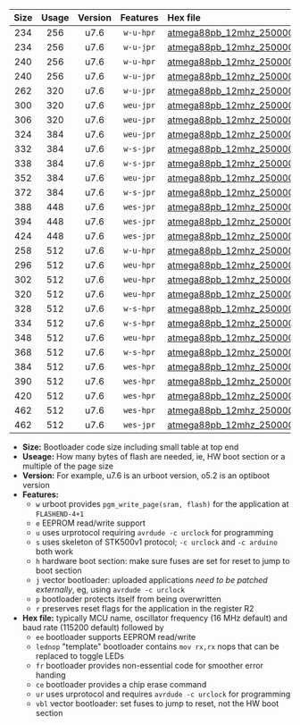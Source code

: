 |Size|Usage|Version|Features|Hex file|
|:-:|:-:|:-:|:-:|:--|
|234|256|u7.6|`w-u-hpr`|[atmega88pb_12mhz_250000bps_ur.hex](https://raw.githubusercontent.com/stefanrueger/urboot/main//atmega88pb_12mhz_250000bps_ur.hex)|
|234|256|u7.6|`w-u-jpr`|[atmega88pb_12mhz_250000bps_ur_vbl.hex](https://raw.githubusercontent.com/stefanrueger/urboot/main//atmega88pb_12mhz_250000bps_ur_vbl.hex)|
|240|256|u7.6|`w-u-hpr`|[atmega88pb_12mhz_250000bps_lednop_ur.hex](https://raw.githubusercontent.com/stefanrueger/urboot/main//atmega88pb_12mhz_250000bps_lednop_ur.hex)|
|240|256|u7.6|`w-u-jpr`|[atmega88pb_12mhz_250000bps_lednop_ur_vbl.hex](https://raw.githubusercontent.com/stefanrueger/urboot/main//atmega88pb_12mhz_250000bps_lednop_ur_vbl.hex)|
|262|320|u7.6|`w-u-jpr`|[atmega88pb_12mhz_250000bps_lednop_fr_ur_vbl.hex](https://raw.githubusercontent.com/stefanrueger/urboot/main//atmega88pb_12mhz_250000bps_lednop_fr_ur_vbl.hex)|
|300|320|u7.6|`weu-jpr`|[atmega88pb_12mhz_250000bps_ee_ur_vbl.hex](https://raw.githubusercontent.com/stefanrueger/urboot/main//atmega88pb_12mhz_250000bps_ee_ur_vbl.hex)|
|306|320|u7.6|`weu-jpr`|[atmega88pb_12mhz_250000bps_ee_lednop_ur_vbl.hex](https://raw.githubusercontent.com/stefanrueger/urboot/main//atmega88pb_12mhz_250000bps_ee_lednop_ur_vbl.hex)|
|324|384|u7.6|`weu-jpr`|[atmega88pb_12mhz_250000bps_ee_lednop_fr_ur_vbl.hex](https://raw.githubusercontent.com/stefanrueger/urboot/main//atmega88pb_12mhz_250000bps_ee_lednop_fr_ur_vbl.hex)|
|332|384|u7.6|`w-s-jpr`|[atmega88pb_12mhz_250000bps_vbl.hex](https://raw.githubusercontent.com/stefanrueger/urboot/main//atmega88pb_12mhz_250000bps_vbl.hex)|
|338|384|u7.6|`w-s-jpr`|[atmega88pb_12mhz_250000bps_lednop_vbl.hex](https://raw.githubusercontent.com/stefanrueger/urboot/main//atmega88pb_12mhz_250000bps_lednop_vbl.hex)|
|352|384|u7.6|`weu-jpr`|[atmega88pb_12mhz_250000bps_ee_lednop_fr_ce_ur_vbl.hex](https://raw.githubusercontent.com/stefanrueger/urboot/main//atmega88pb_12mhz_250000bps_ee_lednop_fr_ce_ur_vbl.hex)|
|372|384|u7.6|`w-s-jpr`|[atmega88pb_12mhz_250000bps_lednop_fr_vbl.hex](https://raw.githubusercontent.com/stefanrueger/urboot/main//atmega88pb_12mhz_250000bps_lednop_fr_vbl.hex)|
|388|448|u7.6|`wes-jpr`|[atmega88pb_12mhz_250000bps_ee_vbl.hex](https://raw.githubusercontent.com/stefanrueger/urboot/main//atmega88pb_12mhz_250000bps_ee_vbl.hex)|
|394|448|u7.6|`wes-jpr`|[atmega88pb_12mhz_250000bps_ee_lednop_vbl.hex](https://raw.githubusercontent.com/stefanrueger/urboot/main//atmega88pb_12mhz_250000bps_ee_lednop_vbl.hex)|
|424|448|u7.6|`wes-jpr`|[atmega88pb_12mhz_250000bps_ee_lednop_fr_vbl.hex](https://raw.githubusercontent.com/stefanrueger/urboot/main//atmega88pb_12mhz_250000bps_ee_lednop_fr_vbl.hex)|
|258|512|u7.6|`w-u-hpr`|[atmega88pb_12mhz_250000bps_lednop_fr_ur.hex](https://raw.githubusercontent.com/stefanrueger/urboot/main//atmega88pb_12mhz_250000bps_lednop_fr_ur.hex)|
|296|512|u7.6|`weu-hpr`|[atmega88pb_12mhz_250000bps_ee_ur.hex](https://raw.githubusercontent.com/stefanrueger/urboot/main//atmega88pb_12mhz_250000bps_ee_ur.hex)|
|302|512|u7.6|`weu-hpr`|[atmega88pb_12mhz_250000bps_ee_lednop_ur.hex](https://raw.githubusercontent.com/stefanrueger/urboot/main//atmega88pb_12mhz_250000bps_ee_lednop_ur.hex)|
|320|512|u7.6|`weu-hpr`|[atmega88pb_12mhz_250000bps_ee_lednop_fr_ur.hex](https://raw.githubusercontent.com/stefanrueger/urboot/main//atmega88pb_12mhz_250000bps_ee_lednop_fr_ur.hex)|
|328|512|u7.6|`w-s-hpr`|[atmega88pb_12mhz_250000bps.hex](https://raw.githubusercontent.com/stefanrueger/urboot/main//atmega88pb_12mhz_250000bps.hex)|
|334|512|u7.6|`w-s-hpr`|[atmega88pb_12mhz_250000bps_lednop.hex](https://raw.githubusercontent.com/stefanrueger/urboot/main//atmega88pb_12mhz_250000bps_lednop.hex)|
|348|512|u7.6|`weu-hpr`|[atmega88pb_12mhz_250000bps_ee_lednop_fr_ce_ur.hex](https://raw.githubusercontent.com/stefanrueger/urboot/main//atmega88pb_12mhz_250000bps_ee_lednop_fr_ce_ur.hex)|
|368|512|u7.6|`w-s-hpr`|[atmega88pb_12mhz_250000bps_lednop_fr.hex](https://raw.githubusercontent.com/stefanrueger/urboot/main//atmega88pb_12mhz_250000bps_lednop_fr.hex)|
|384|512|u7.6|`wes-hpr`|[atmega88pb_12mhz_250000bps_ee.hex](https://raw.githubusercontent.com/stefanrueger/urboot/main//atmega88pb_12mhz_250000bps_ee.hex)|
|390|512|u7.6|`wes-hpr`|[atmega88pb_12mhz_250000bps_ee_lednop.hex](https://raw.githubusercontent.com/stefanrueger/urboot/main//atmega88pb_12mhz_250000bps_ee_lednop.hex)|
|420|512|u7.6|`wes-hpr`|[atmega88pb_12mhz_250000bps_ee_lednop_fr.hex](https://raw.githubusercontent.com/stefanrueger/urboot/main//atmega88pb_12mhz_250000bps_ee_lednop_fr.hex)|
|462|512|u7.6|`wes-hpr`|[atmega88pb_12mhz_250000bps_ee_lednop_fr_ce.hex](https://raw.githubusercontent.com/stefanrueger/urboot/main//atmega88pb_12mhz_250000bps_ee_lednop_fr_ce.hex)|
|462|512|u7.6|`wes-jpr`|[atmega88pb_12mhz_250000bps_ee_lednop_fr_ce_vbl.hex](https://raw.githubusercontent.com/stefanrueger/urboot/main//atmega88pb_12mhz_250000bps_ee_lednop_fr_ce_vbl.hex)|

- **Size:** Bootloader code size including small table at top end
- **Useage:** How many bytes of flash are needed, ie, HW boot section or a multiple of the page size
- **Version:** For example, u7.6 is an urboot version, o5.2 is an optiboot version
- **Features:**
  + `w` urboot provides `pgm_write_page(sram, flash)` for the application at `FLASHEND-4+1`
  + `e` EEPROM read/write support
  + `u` uses urprotocol requiring `avrdude -c urclock` for programming
  + `s` uses skeleton of STK500v1 protocol; `-c urclock` and `-c arduino` both work
  + `h` hardware boot section: make sure fuses are set for reset to jump to boot section
  + `j` vector bootloader: uploaded applications *need to be patched externally*, eg, using `avrdude -c urclock`
  + `p` bootloader protects itself from being overwritten
  + `r` preserves reset flags for the application in the register R2
- **Hex file:** typically MCU name, oscillator frequency (16 MHz default) and baud rate (115200 default) followed by
  + `ee` bootloader supports EEPROM read/write
  + `lednop` "template" bootloader contains `mov rx,rx` nops that can be replaced to toggle LEDs
  + `fr` bootloader provides non-essential code for smoother error handing
  + `ce` bootloader provides a chip erase command
  + `ur` uses urprotocol and requires `avrdude -c urclock` for programming
  + `vbl` vector bootloader: set fuses to jump to reset, not the HW boot section
